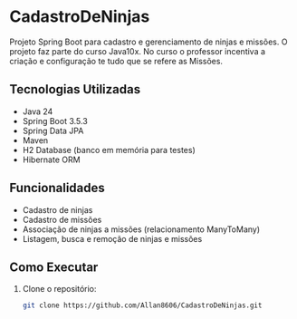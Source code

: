 # CadastroDeNinjas

Projeto Spring Boot para cadastro e gerenciamento de ninjas e missões.
O projeto faz parte do curso Java10x. No curso o professor incentiva a criação e configuração te tudo que se refere as Missões.

## Tecnologias Utilizadas

- Java 24
- Spring Boot 3.5.3
- Spring Data JPA
- Maven
- H2 Database (banco em memória para testes)
- Hibernate ORM

## Funcionalidades

- Cadastro de ninjas
- Cadastro de missões
- Associação de ninjas a missões (relacionamento ManyToMany)
- Listagem, busca e remoção de ninjas e missões

## Como Executar

1. Clone o repositório:
   ```bash
   git clone https://github.com/Allan8606/CadastroDeNinjas.git
